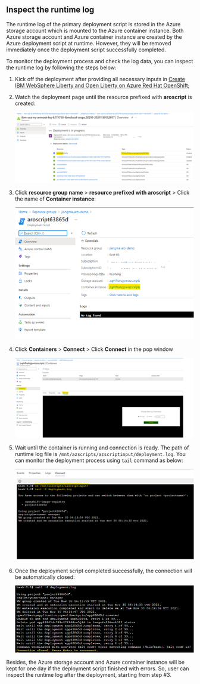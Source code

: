 ## Inspect the runtime log

The runtime log of the primary deployment script is stored in the Azure storage account which is mounted to the Azure container instance. Both Azure storage account and Azure container instance are created by the Azure deployment script at runtime. However, they will be removed immediately once the deployment script successfully completed. 

To monitor the deployment process and check the log data, you can inspect the runtime log by following the steps below:

1. Kick off the deployment after providing all necessary inputs in [Create IBM WebSphere Liberty and Open Liberty on Azure Red Hat OpenShift](https://portal.azure.com/#create/ibm-usa-ny-armonk-hq-6275750-ibmcloud-aiops.20210823-liberty-aroliberty-aro);
1. Watch the deployment page until the resource prefixed with **aroscript** is created:

   ![Primary deployment script is created](./media/trouble-shooting-guide/primary-deployment-script-created.png)

1. Click **resource group name** > **resource prefixed with aroscript** > Click the name of **Container instance**:

   ![Open container instance of the deployment script](./media/trouble-shooting-guide/open-container-instance.png)

1. Click **Containers** > **Connect** > Click **Connect** in the pop window

   ![Connect to container instance of the deployment script](./media/trouble-shooting-guide/connect-to-container-instance.png)

1. Wait until the container is running and connection is ready. The path of runtime log file is `/mnt/azscripts/azscriptinput/deployment.log`. You can monitor the deployment process using `tail` command as below:

   ![Monitor the runtime log of the container instance ](./media/trouble-shooting-guide/inspect-log-of-container-instance.png)

1. Once the deployment script completed successfully, the connection will be automatically closed:

   ![Container instance is terminated and the connection is closed](./media/trouble-shooting-guide/container-instance-terminated.png)

Besides, the Azure storage account and Azure container instance will be kept for one day if the deployment script finished with errors. So, user can inspect the runtime log after the deployment, starting from step #3.